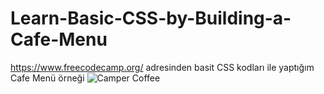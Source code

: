 # Learn-Basic-CSS-by-Building-a-Cafe-Menu
https://www.freecodecamp.org/ adresinden basit CSS kodları ile yaptığım Cafe Menü örneği
![Camper Coffee](https://user-images.githubusercontent.com/45753737/168394888-93894f75-5e18-4016-a0b3-53f01c724d98.png)
